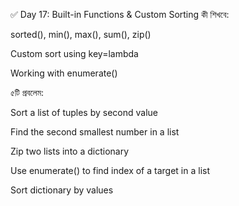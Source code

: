✅ Day 17: Built-in Functions & Custom Sorting
কী শিখবে:

sorted(), min(), max(), sum(), zip()

Custom sort using key=lambda

Working with enumerate()

৫টি প্রবলেম:

Sort a list of tuples by second value

Find the second smallest number in a list

Zip two lists into a dictionary

Use enumerate() to find index of a target in a list

Sort dictionary by values
